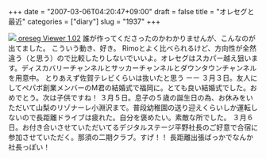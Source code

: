 +++
date = "2007-03-06T04:20:47+09:00"
draft = false
title = "オレセグと最近"
categories = ["diary"]
slug = "1937"
+++

<a href="http://mac.egoism.jp/nu/item/5080" target="_blank"><img src="http://hello-mac.com/media/icons/oreseg_Viewer.jpg">
oreseg Viewer 1.02</a>
誰が作ってくださったのかわかりませんが、こんなのが出てました。
こういう動き、好き。
Rimoとよく比べられるけど、方向性が全然違う（と思う）ので比較したりしないでいいよ。オレセグはスカパー越え狙います。ディスカバリーチャンネルとサッカーチャンネルとダウンタウンチャンネルを用意中。
とりあえず佐賀テレビくらいは抜いたと思う
ーー
３月３日。友人にしてペパボ創業メンバーのM君の結婚式で福岡に。とても良い結婚式でした。おめでとう。次は子供ですね！
３月５日。息子の５歳の誕生日の為、お休みをいただいて山梨のリゾナーレ小淵沢まで。普段幼稚園の送り迎えくらいしか運転しないので長距離ドライブは疲れた。自分を褒めたい。素敵な所でした。
３月６日。お付き合いさせていただいてるデジタルステージ平野社長のご好意で合宿に参加させていただく。那須の二期クラブ。すげ！！
長距離出張ばっかでなんか社長っぽい！

